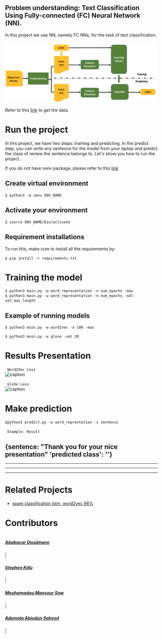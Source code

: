 ## Problem understanding: Text Classification Using Fully-connected (FC) Neural Network (NN).
In this project we use NN, namely FC NNs, for the task of text classification. </br>

<!-- <img src="images/cat.0.jpg" align="center">
<img src="images/dog.0.jpg" align="right"> -->

![](./figures/flow-1.png) 
<!-- <br> -->
Refer to this [link](https://www.kaggle.com/datasets/prakharrathi25/google-play-store-reviews) to get the data.

# Run the project #
In this project, we have two steps: training and predicting. In the predict step, you can write any sentence for the model from your laptop and predict the class of review the sentence belongs to. Let's show you how to run the project.

If you do not have venv package, please refer to this [link](https://linuxize.com/post/how-to-create-python-virtual-environments-on-ubuntu-18-04/)
</br>

## Create virtual environment ##

```
$ python3 -m venv ENV_NAME
```
## Activate your environment ##

```
$ source ENV_NAME/bin/activate
```

## Requirement installations ##
To run this, make sure to install all the requirements by:

```
$ pip install -r requirements.txt 
```
# Training the model #

```
$ python3 main.py -w word_representation -n num_epochs -max 
$ python3 main.py -w word_representation -n num_epochs -sml set_max_length
```
## Example of running models ##

```
$ python3 main.py -w word2vec -n 100 -max
```

```
$ python3 main.py -w glove -sml 20
```

# Results Presentation

``` Word2Vec Loss```  </br>
![caption](./figures/W2V.jpeg) 

``` GloVe Loss```  </br>
![caption](./figures/glove1.jpeg) 

# Make prediction #

```
$python3 predict.py -w word_reprentation -s sentence
```

``` Example: Result```  </br>

{sentence: "Thank you for your nice presentation" 'predicted class': ''}
---
___

---
___


# Related Projects #

* <a href= 'https://www.kaggle.com/code/preatcher/spam-classification-lstm-word2vec-98/notebook'> spam classification lstm, word2vec 98% </a>



# Contributors #
<div style="display:flex;align-items:center">

<div style="display:flex;align-items:center">
    <div>
        <h5> <a href='..'> Ababacar Dioubhane</a> </h5> <img src="./figures/Aba.jpeg" height= 7% width= 7%>
<div>
    <h5> <a href='.'> Stephen Kiilu </a> </h5> <img src="./figures/stephen.jpeg" height= 7% width= 7%>
    
<div>
    <h5> <a href='.'> Mouhamadou Mansour Sow</a> </h5> <img src="./figures/monsur.jpeg" height= 7% width= 7%>
    
</div>
 <h5> <a href='.'> Ademola Abiodun Saheed</a> </h5> <img src="./figures/IMG_20201220_154414_1.jpg" height= 7% width= 7%>
    
</div>
